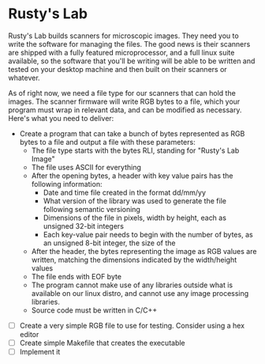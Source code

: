 # Rusty's Lab

Rusty's Lab builds scanners for microscopic images. They need you to write the software for managing the files. The good news is their scanners are shipped with a fully featured microprocessor, and a full linux suite available, so the software that you'll be writing will be able to be written and tested on your desktop machine and then built on their scanners or whatever.

As of right now, we need a file type for our scanners that can hold the images. The scanner firmware will write RGB bytes to a file, which your program must wrap in relevant data, and can be modified as necessary. Here's what you need to deliver:

* Create a program that can take a bunch of bytes represented as RGB bytes to a file and output a file with these parameters:
	* The file type starts with the bytes RLI, standing for "Rusty's Lab Image"
	* The file uses ASCII for everything
	* After the opening bytes, a header with key value pairs has the following information:
		* Date and time file created in the format dd/mm/yy
		* What version of the library was used to generate the file following semantic versioning
		* Dimensions of the file in pixels, width by height, each as unsigned 32-bit integers
		* Each key-value pair needs to begin with the number of bytes, as an unsigned 8-bit integer, the size of the
	* After the header, the bytes representing the image as RGB values are written, matching the dimensions indicated by the width/height values
	* The file ends with EOF byte
	* The program cannot make use of any libraries outside what is available on our linux distro, and cannot use any image processing libraries.
	* Source code must be written in C/C++

- [ ] Create a very simple RGB file to use for testing. Consider using a hex editor
- [ ] Create simple Makefile that creates the executable
- [ ] Implement it
